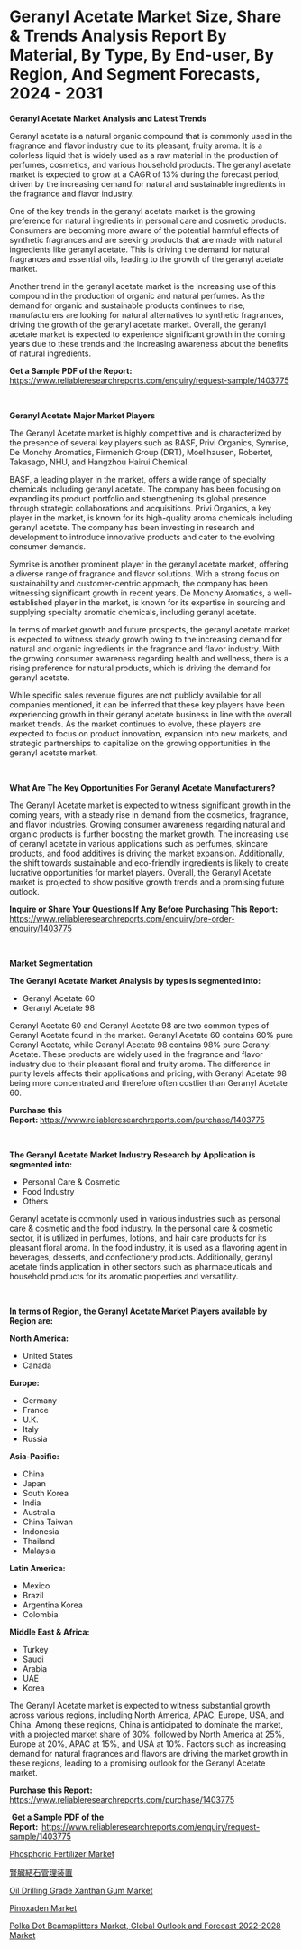 <p><h1>Geranyl Acetate Market Size, Share & Trends Analysis Report By Material, By Type, By End-user, By Region, And Segment Forecasts, 2024 - 2031</h1></p><p><strong>Geranyl Acetate Market Analysis and Latest Trends</strong></p>
<p><p>Geranyl acetate is a natural organic compound that is commonly used in the fragrance and flavor industry due to its pleasant, fruity aroma. It is a colorless liquid that is widely used as a raw material in the production of perfumes, cosmetics, and various household products. The geranyl acetate market is expected to grow at a CAGR of 13% during the forecast period, driven by the increasing demand for natural and sustainable ingredients in the fragrance and flavor industry.</p><p>One of the key trends in the geranyl acetate market is the growing preference for natural ingredients in personal care and cosmetic products. Consumers are becoming more aware of the potential harmful effects of synthetic fragrances and are seeking products that are made with natural ingredients like geranyl acetate. This is driving the demand for natural fragrances and essential oils, leading to the growth of the geranyl acetate market.</p><p>Another trend in the geranyl acetate market is the increasing use of this compound in the production of organic and natural perfumes. As the demand for organic and sustainable products continues to rise, manufacturers are looking for natural alternatives to synthetic fragrances, driving the growth of the geranyl acetate market. Overall, the geranyl acetate market is expected to experience significant growth in the coming years due to these trends and the increasing awareness about the benefits of natural ingredients.</p></p>
<p><strong>Get a Sample PDF of the Report:&nbsp;</strong> <a href="https://www.reliableresearchreports.com/enquiry/request-sample/1403775">https://www.reliableresearchreports.com/enquiry/request-sample/1403775</a></p>
<p>&nbsp;</p>
<p><strong>Geranyl Acetate Major Market Players</strong></p>
<p><p>The Geranyl Acetate market is highly competitive and is characterized by the presence of several key players such as BASF, Privi Organics, Symrise, De Monchy Aromatics, Firmenich Group (DRT), Moellhausen, Robertet, Takasago, NHU, and Hangzhou Hairui Chemical.</p><p>BASF, a leading player in the market, offers a wide range of specialty chemicals including geranyl acetate. The company has been focusing on expanding its product portfolio and strengthening its global presence through strategic collaborations and acquisitions. Privi Organics, a key player in the market, is known for its high-quality aroma chemicals including geranyl acetate. The company has been investing in research and development to introduce innovative products and cater to the evolving consumer demands.</p><p>Symrise is another prominent player in the geranyl acetate market, offering a diverse range of fragrance and flavor solutions. With a strong focus on sustainability and customer-centric approach, the company has been witnessing significant growth in recent years. De Monchy Aromatics, a well-established player in the market, is known for its expertise in sourcing and supplying specialty aromatic chemicals, including geranyl acetate.</p><p>In terms of market growth and future prospects, the geranyl acetate market is expected to witness steady growth owing to the increasing demand for natural and organic ingredients in the fragrance and flavor industry. With the growing consumer awareness regarding health and wellness, there is a rising preference for natural products, which is driving the demand for geranyl acetate.</p><p>While specific sales revenue figures are not publicly available for all companies mentioned, it can be inferred that these key players have been experiencing growth in their geranyl acetate business in line with the overall market trends. As the market continues to evolve, these players are expected to focus on product innovation, expansion into new markets, and strategic partnerships to capitalize on the growing opportunities in the geranyl acetate market.</p></p>
<p>&nbsp;</p>
<p><strong>What Are The Key Opportunities For Geranyl Acetate Manufacturers?</strong></p>
<p><p>The Geranyl Acetate market is expected to witness significant growth in the coming years, with a steady rise in demand from the cosmetics, fragrance, and flavor industries. Growing consumer awareness regarding natural and organic products is further boosting the market growth. The increasing use of geranyl acetate in various applications such as perfumes, skincare products, and food additives is driving the market expansion. Additionally, the shift towards sustainable and eco-friendly ingredients is likely to create lucrative opportunities for market players. Overall, the Geranyl Acetate market is projected to show positive growth trends and a promising future outlook.</p></p>
<p><strong>Inquire or Share Your Questions If Any Before Purchasing This Report:</strong> <a href="https://www.reliableresearchreports.com/enquiry/pre-order-enquiry/1403775">https://www.reliableresearchreports.com/enquiry/pre-order-enquiry/1403775</a></p>
<p>&nbsp;</p>
<p><strong>Market Segmentation</strong></p>
<p><strong>The Geranyl Acetate Market Analysis by types is segmented into:</strong></p>
<p><ul><li>Geranyl Acetate 60</li><li>Geranyl Acetate 98</li></ul></p>
<p><p>Geranyl Acetate 60 and Geranyl Acetate 98 are two common types of Geranyl Acetate found in the market. Geranyl Acetate 60 contains 60% pure Geranyl Acetate, while Geranyl Acetate 98 contains 98% pure Geranyl Acetate. These products are widely used in the fragrance and flavor industry due to their pleasant floral and fruity aroma. The difference in purity levels affects their applications and pricing, with Geranyl Acetate 98 being more concentrated and therefore often costlier than Geranyl Acetate 60.</p></p>
<p><strong>Purchase this Report:&nbsp;</strong><a href="https://www.reliableresearchreports.com/purchase/1403775">https://www.reliableresearchreports.com/purchase/1403775</a></p>
<p>&nbsp;</p>
<p><strong>The Geranyl Acetate Market Industry Research by Application is segmented into:</strong></p>
<p><ul><li>Personal Care & Cosmetic</li><li>Food Industry</li><li>Others</li></ul></p>
<p><p>Geranyl acetate is commonly used in various industries such as personal care & cosmetic and the food industry. In the personal care & cosmetic sector, it is utilized in perfumes, lotions, and hair care products for its pleasant floral aroma. In the food industry, it is used as a flavoring agent in beverages, desserts, and confectionery products. Additionally, geranyl acetate finds application in other sectors such as pharmaceuticals and household products for its aromatic properties and versatility.</p></p>
<p>&nbsp;</p>
<p><strong>In terms of Region, the Geranyl Acetate Market Players available by Region are:</strong></p>
<p>
    <p> <strong> North America: </strong>
        <ul>
            <li>United States</li>
            <li>Canada</li>
        </ul>
        </p> 
    <p> <strong> Europe: </strong>
        <ul>
            <li>Germany</li>
            <li>France</li>
            <li>U.K.</li>
            <li>Italy</li>
            <li>Russia</li>
        </ul>
        </p> 
    <p> <strong> Asia-Pacific: </strong>
        <ul>
            <li>China</li>
            <li>Japan</li>
            <li>South Korea</li>
            <li>India</li>
            <li>Australia</li>
            <li>China Taiwan</li>
            <li>Indonesia</li>
            <li>Thailand</li>
            <li>Malaysia</li>
        </ul>
        </p> 
    <p> <strong> Latin America: </strong>
        <ul>
            <li>Mexico</li>
            <li>Brazil</li>
            <li>Argentina Korea</li>
            <li>Colombia</li>
        </ul>
        </p> 
    <p> <strong> Middle East & Africa: </strong>
        <ul>
            <li>Turkey</li>
            <li>Saudi</li>
            <li>Arabia</li>
            <li>UAE</li>
            <li>Korea</li>
        </ul>
    </p>
    </p>
<p><p>The Geranyl Acetate market is expected to witness substantial growth across various regions, including North America, APAC, Europe, USA, and China. Among these regions, China is anticipated to dominate the market, with a projected market share of 30%, followed by North America at 25%, Europe at 20%, APAC at 15%, and USA at 10%. Factors such as increasing demand for natural fragrances and flavors are driving the market growth in these regions, leading to a promising outlook for the Geranyl Acetate market.</p></p>
<p><strong>Purchase this Report: </strong><a href="https://www.reliableresearchreports.com/purchase/1403775">https://www.reliableresearchreports.com/purchase/1403775</a></p>
<p>&nbsp;<strong>Get a Sample PDF of the Report:&nbsp;&nbsp;</strong><a href="https://www.reliableresearchreports.com/enquiry/request-sample/1403775">https://www.reliableresearchreports.com/enquiry/request-sample/1403775</a></p>
<p><strong></strong></p>
<p><p><a href="https://view.publitas.com/reportprime-1/phosphoric-fertilizer-market-size-growth-and-forecast-from-2024-2031/">Phosphoric Fertilizer Market</a></p><p><a href="https://medium.com/@eusebiomante/%E8%85%8E%E8%87%93%E7%B5%90%E7%9F%B3%E7%AE%A1%E7%90%86%E3%83%87%E3%83%90%E3%82%A4%E3%82%B9%E5%B8%82%E5%A0%B4-%E5%B8%82%E5%A0%B4%E3%82%B7%E3%82%A7%E3%82%A2-%E5%B8%82%E5%A0%B4%E5%8B%95%E5%90%91-%E3%81%8A%E3%82%88%E3%81%B3%E5%B0%86%E6%9D%A5%E3%81%AE%E6%88%90%E9%95%B7%E3%81%AE%E6%8E%A2%E7%B4%A2-ccbb2148a803">腎臓結石管理装置</a></p><p><a href="https://github.com/FassouRP/Market-Research-Report-List-3/blob/main/oil-drilling-grade-xanthan-gum-market.md">Oil Drilling Grade Xanthan Gum Market</a></p><p><a href="https://view.publitas.com/reportprime-1/pinoxaden-market-size-growth-and-forecast-from-2024-2031/">Pinoxaden Market</a></p><p><a href="https://extreme-scabiosa-c81.notion.site/Polka-Dot-Beamsplitters-Market-Global-Outlook-and-Forecast-2022-2028-Market-Analysis-and-Market-Siz-b0537711334c401a9b72c8635aed032b">Polka Dot Beamsplitters Market, Global Outlook and Forecast 2022-2028 Market</a></p></p>